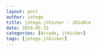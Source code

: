 ```yaml
---
layout: post
author: jotego
title: jotego.jtkicker - 261a0ce
date: 2024-05-31
categories: [Arcade, jtkicker]
tags: [jotego.jtkicker]
---
```


